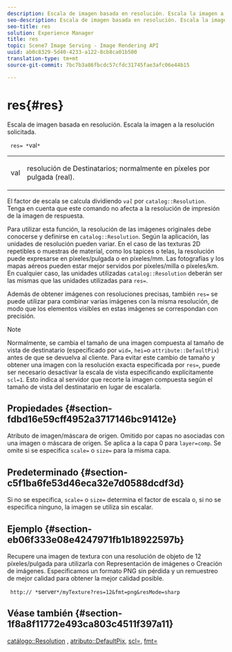 ```yaml
---
description: Escala de imagen basada en resolución. Escala la imagen a la resolución solicitada.
seo-description: Escala de imagen basada en resolución. Escala la imagen a la resolución solicitada.
seo-title: res
solution: Experience Manager
title: res
topic: Scene7 Image Serving - Image Rendering API
uuid: ab0c8329-5d40-4233-a122-8cb8ca01b500
translation-type: tm+mt
source-git-commit: 7bc7b3a86fbcdc57cfdc31745fae3afc06e44b15

---
```



# res{#res}

Escala de imagen basada en resolución. Escala la imagen a la resolución solicitada.

` res= *`val`*`

<table id="simpletable_E69F3709266749C4A165C90FF18FF5AA"> 
 <tr class="strow"> 
  <td class="stentry"> <p> <span class="varname"> val </span> </p> </td> 
  <td class="stentry"> <p>resolución de Destinatarios; normalmente en píxeles por pulgada (real). </p> </td> 
 </tr> 
</table>

El factor de escala se calcula dividiendo *`val`* por `catalog::Resolution`. Tenga en cuenta que este comando no afecta a la resolución de impresión de la imagen de respuesta.

Para utilizar esta función, la resolución de las imágenes originales debe conocerse y definirse en `catalog::Resolution`. Según la aplicación, las unidades de resolución pueden variar. En el caso de las texturas 2D repetibles o muestras de material, como los tapices o telas, la resolución puede expresarse en píxeles/pulgada o en píxeles/mm. Las fotografías y los mapas aéreos pueden estar mejor servidos por píxeles/milla o píxeles/km. En cualquier caso, las unidades utilizadas `catalog::Resolution` deberán ser las mismas que las unidades utilizadas para `res=`.

Además de obtener imágenes con resoluciones precisas, también `res=` se puede utilizar para combinar varias imágenes con la misma resolución, de modo que los elementos visibles en estas imágenes se correspondan con precisión.

>[!NOTE]
>
>Normalmente, se cambia el tamaño de una imagen compuesta al tamaño de vista de destinatario (especificado por `wid=`, `hei=`o `attribute::DefaultPix`) antes de que se devuelva al cliente. Para evitar este cambio de tamaño y obtener una imagen con la resolución exacta especificada por `res=`, puede ser necesario desactivar la escala de vista especificando explícitamente `scl=1`. Esto indica al servidor que recorte la imagen compuesta según el tamaño de vista del destinatario en lugar de escalarla.

## Propiedades {#section-fdbd16e59cff4952a3717146bc91412e}

Atributo de imagen/máscara de origen. Omitido por capas no asociadas con una imagen o máscara de origen. Se aplica a la capa 0 para `layer=comp`. Se omite si se especifica `scale=` o `size=` para la misma capa.

## Predeterminado {#section-c5f1ba6fe53d46eca32e7d0588dcdf3d}

Si no se especifica, `scale=` o `size=` determina el factor de escala o, si no se especifica ninguno, la imagen se utiliza sin escalar.

## Ejemplo {#section-eb06f333e08e4247971fb1b18922597b}

Recupere una imagen de textura con una resolución de objeto de 12 píxeles/pulgada para utilizarla con Representación de imágenes o Creación de imágenes. Especificamos un formato PNG sin pérdida y un remuestreo de mejor calidad para obtener la mejor calidad posible.

` http:// *`server`*/myTexture?res=12&fmt=png&resMode=sharp`

## Véase también {#section-1f8a8f11772e493ca803c4511f397a11}

[catálogo::Resolution](../../../../../is-api/image-catalog/image-serving-api-ref/c-image-catalog-reference/c-image-svg-data-reference/c-image-data-reference/r-resolution-cat.md#reference-de489f5f36b64bd0831749546f8728e1) , [atributo::DefaultPix](../../../../../is-api/image-catalog/image-serving-api-ref/c-image-catalog-reference/c-attributes-reference/r-defaultpix.md#reference-996b2c22b30f4fd9b970c84063306df1), [scl=](../../../../../is-api/http-ref/image-serving-api-ref/c-http-protocol-reference/c-command-reference/r-scl.md#reference-b2a74e493d0d407e98fe350551ba3fcc), [fmt=](../../../../../is-api/http-ref/image-serving-api-ref/c-http-protocol-reference/c-command-reference/r-is-http-fmt.md#reference-cdf10043423b45ba9fe15157fb3ae37a)
